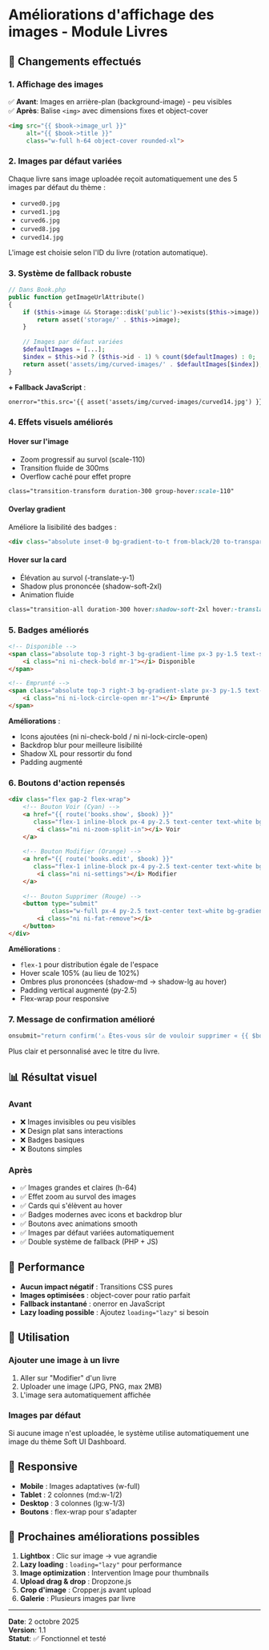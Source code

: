 # Améliorations d'affichage des images - Module Livres

## 🎨 Changements effectués

### 1. **Affichage des images**
✅ **Avant**: Images en arrière-plan (background-image) - peu visibles  
✅ **Après**: Balise `<img>` avec dimensions fixes et object-cover

```html
<img src="{{ $book->image_url }}" 
     alt="{{ $book->title }}" 
     class="w-full h-64 object-cover rounded-xl">
```

### 2. **Images par défaut variées**
Chaque livre sans image uploadée reçoit automatiquement une des 5 images par défaut du thème :
- `curved0.jpg`
- `curved1.jpg`
- `curved6.jpg`
- `curved8.jpg`
- `curved14.jpg`

L'image est choisie selon l'ID du livre (rotation automatique).

### 3. **Système de fallback robuste**
```php
// Dans Book.php
public function getImageUrlAttribute()
{
    if ($this->image && Storage::disk('public')->exists($this->image)) {
        return asset('storage/' . $this->image);
    }
    
    // Images par défaut variées
    $defaultImages = [...];
    $index = $this->id ? ($this->id - 1) % count($defaultImages) : 0;
    return asset('assets/img/curved-images/' . $defaultImages[$index]);
}
```

**+ Fallback JavaScript** :
```html
onerror="this.src='{{ asset('assets/img/curved-images/curved14.jpg') }}'"
```

### 4. **Effets visuels améliorés**

#### Hover sur l'image
- Zoom progressif au survol (scale-110)
- Transition fluide de 300ms
- Overflow caché pour effet propre

```css
class="transition-transform duration-300 group-hover:scale-110"
```

#### Overlay gradient
Améliore la lisibilité des badges :
```html
<div class="absolute inset-0 bg-gradient-to-t from-black/20 to-transparent"></div>
```

#### Hover sur la card
- Élévation au survol (-translate-y-1)
- Shadow plus prononcée (shadow-soft-2xl)
- Animation fluide

```css
class="transition-all duration-300 hover:shadow-soft-2xl hover:-translate-y-1"
```

### 5. **Badges améliorés**
```html
<!-- Disponible -->
<span class="absolute top-3 right-3 bg-gradient-lime px-3 py-1.5 text-size-xs rounded-lg text-white font-bold shadow-xl backdrop-blur-sm">
    <i class="ni ni-check-bold mr-1"></i> Disponible
</span>

<!-- Emprunté -->
<span class="absolute top-3 right-3 bg-gradient-slate px-3 py-1.5 text-size-xs rounded-lg text-white font-bold shadow-xl backdrop-blur-sm">
    <i class="ni ni-lock-circle-open mr-1"></i> Emprunté
</span>
```

**Améliorations** :
- Icons ajoutées (ni ni-check-bold / ni ni-lock-circle-open)
- Backdrop blur pour meilleure lisibilité
- Shadow XL pour ressortir du fond
- Padding augmenté

### 6. **Boutons d'action repensés**

```html
<div class="flex gap-2 flex-wrap">
    <!-- Bouton Voir (Cyan) -->
    <a href="{{ route('books.show', $book) }}"
       class="flex-1 inline-block px-4 py-2.5 text-center text-white bg-gradient-cyan rounded-lg text-size-xs font-bold hover:scale-105 transition-all shadow-md hover:shadow-lg">
        <i class="ni ni-zoom-split-in"></i> Voir
    </a>
    
    <!-- Bouton Modifier (Orange) -->
    <a href="{{ route('books.edit', $book) }}"
       class="flex-1 inline-block px-4 py-2.5 text-center text-white bg-gradient-orange rounded-lg text-size-xs font-bold hover:scale-105 transition-all shadow-md hover:shadow-lg">
        <i class="ni ni-settings"></i> Modifier
    </a>
    
    <!-- Bouton Supprimer (Rouge) -->
    <button type="submit"
            class="w-full px-4 py-2.5 text-center text-white bg-gradient-red rounded-lg text-size-xs font-bold hover:scale-105 transition-all shadow-md hover:shadow-lg">
        <i class="ni ni-fat-remove"></i>
    </button>
</div>
```

**Améliorations** :
- `flex-1` pour distribution égale de l'espace
- Hover scale 105% (au lieu de 102%)
- Ombres plus prononcées (shadow-md → shadow-lg au hover)
- Padding vertical augmenté (py-2.5)
- Flex-wrap pour responsive

### 7. **Message de confirmation amélioré**
```javascript
onsubmit="return confirm('⚠️ Êtes-vous sûr de vouloir supprimer « {{ $book->title }} » ?\n\nCette action est irréversible.')"
```

Plus clair et personnalisé avec le titre du livre.

## 📊 Résultat visuel

### Avant
- ❌ Images invisibles ou peu visibles
- ❌ Design plat sans interactions
- ❌ Badges basiques
- ❌ Boutons simples

### Après
- ✅ Images grandes et claires (h-64)
- ✅ Effet zoom au survol des images
- ✅ Cards qui s'élèvent au hover
- ✅ Badges modernes avec icons et backdrop blur
- ✅ Boutons avec animations smooth
- ✅ Images par défaut variées automatiquement
- ✅ Double système de fallback (PHP + JS)

## 🎯 Performance

- **Aucun impact négatif** : Transitions CSS pures
- **Images optimisées** : object-cover pour ratio parfait
- **Fallback instantané** : onerror en JavaScript
- **Lazy loading possible** : Ajoutez `loading="lazy"` si besoin

## 🔧 Utilisation

### Ajouter une image à un livre
1. Aller sur "Modifier" d'un livre
2. Uploader une image (JPG, PNG, max 2MB)
3. L'image sera automatiquement affichée

### Images par défaut
Si aucune image n'est uploadée, le système utilise automatiquement une image du thème Soft UI Dashboard.

## 📱 Responsive

- **Mobile** : Images adaptatives (w-full)
- **Tablet** : 2 colonnes (md:w-1/2)
- **Desktop** : 3 colonnes (lg:w-1/3)
- **Boutons** : flex-wrap pour s'adapter

## 🚀 Prochaines améliorations possibles

1. **Lightbox** : Clic sur image → vue agrandie
2. **Lazy loading** : `loading="lazy"` pour performance
3. **Image optimization** : Intervention Image pour thumbnails
4. **Upload drag & drop** : Dropzone.js
5. **Crop d'image** : Cropper.js avant upload
6. **Galerie** : Plusieurs images par livre

---

**Date**: 2 octobre 2025  
**Version**: 1.1  
**Statut**: ✅ Fonctionnel et testé

